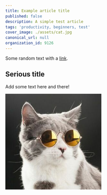 ```yaml
---
title: Example article title
published: false
description: A simple test article
tags: 'productivity, beginners, test'
cover_image: ./assets/cat.jpg
canonical_url: null
organization_id: 9126
---
```


Some random text with a [link](https://code.visualstudio.com).

## Serious title

Add some text here and there!

![and some pictures too](./assets/cat.jpg)